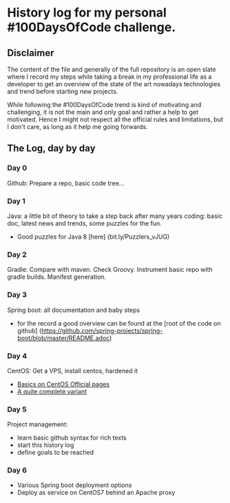 # History log for my personal #100DaysOfCode challenge.

## Disclaimer
The content of the file and generally of the full repository is an open slate where I record my steps while taking a break in my professional life as a developer to get an overview of the state of the art nowadays technologies and trend before starting new projects.

While following the #100DaysOfCode trend is kind of motivating and challenging, it is not the main and only goal and rather a help to get motivated. Hence I might not respect all the official rules and limitations, but I don't care, as long as it help me going forwards. 

## The Log, day by day

### Day 0
Github: Prepare a repo, basic code tree...

### Day 1
Java: a little bit of theory to take a step back after many years coding: basic doc, latest news and trends, some puzzles for the fun.
 - Good puzzles for Java 8 [here] (bit.ly/Puzzlers_vJUG)

### Day 2
Gradle: Compare with maven. Check Groovy. Instrument basic repo with gradle builds. Manifest generation.

### Day 3
Spring boot: all documentation and baby steps
 - for the record a good overview can be found at the [root of the code on github] (https://github.com/spring-projects/spring-boot/blob/master/README.adoc)

### Day 4
CentOS: Get a VPS, install centos, hardened it

 - [Basics on CentOS Official pages](https://wiki.centos.org/HowTos/Network/SecuringSSH)
 - [A quite complete variant](https://www.smittix.co.uk/centos-7-server-hardening-guide/)

### Day 5
Project management: 
 - learn basic github syntax for rich texts
 - start this history log
 - define goals to be reached

### Day 6
 - Various Spring boot deployment options
 - Deploy as service on CentOS7 behind an Apache proxy 